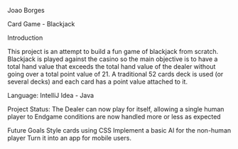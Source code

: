 Joao Borges

Card Game - Blackjack

Introduction

This project is an attempt to build a fun game of blackjack from scratch. 
Blackjack is played against the casino so the main objective is to have a total hand value that exceeds the total hand 
value of the dealer without going over a total point value of 21.
A traditional 52 cards deck is used (or several decks) and each card has a point value attached to it.

Language:
IntelliJ Idea - Java

Project Status:
The Dealer can now play for itself, allowing a single human player to
Endgame conditions are now handled more or less as expected

Future Goals
Style cards using CSS 
Implement a basic AI for the non-human player
Turn it into an app for mobile users.
